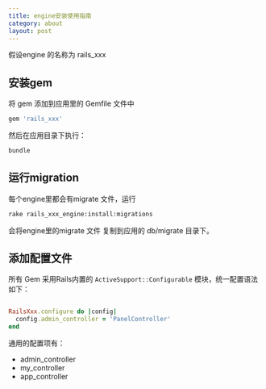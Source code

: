 ```yaml
---
title: engine安装使用指南
category: about
layout: post
---
```


假设engine 的名称为 rails_xxx

## 安装gem
将 gem 添加到应用里的 Gemfile 文件中

```ruby
gem 'rails_xxx'
```

然后在应用目录下执行：

```sh
bundle
```

## 运行migration

每个engine里都会有migrate 文件，运行

```sh
rake rails_xxx_engine:install:migrations
```

会将engine里的migrate 文件 复制到应用的 db/migrate 目录下。

## 添加配置文件

所有 Gem 采用Rails内置的 `ActiveSupport::Configurable` 模块，统一配置语法如下：

```ruby

RailsXxx.configure do |config|
  config.admin_controller = 'PanelController'
end
```
通用的配置项有：
* admin_controller
* my_controller
* app_controller


